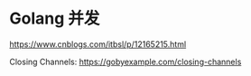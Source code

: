# Golang 并发

https://www.cnblogs.com/itbsl/p/12165215.html

Closing Channels: https://gobyexample.com/closing-channels

